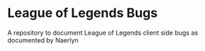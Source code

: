 # League of Legends Bugs
A repository to document League of Legends client side bugs as documented by Naerlyn
